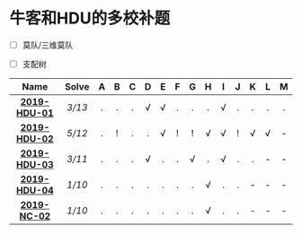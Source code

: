 #  牛客和HDU的多校补题

- [ ] 莫队/三维莫队
- [ ] 支配树



| Name | Solve | A | B | C | D | E | F | G | H | I | J | K | L | M |
| :----: | :----: | :----: |:----: | :----: | :----: |:----: | :----: | :----: |:----: | :----: | :----: |:----: | :----: | :----: |
| **[2019-HDU-01](https://github.com/forty-twoo/Multi-University-Training-Solutions/tree/master/HDU-01)** | *3/13* | .|.|.|&radic; | &radic; |.|. |.| &radic;|.|.|.|.| 
| **[2019-HDU-02](https://github.com/forty-twoo/Multi-University-Training-Solutions/tree/master/HDU-02)** | *5/12* |.|!|.|.|&radic;|!|!|&radic;| &radic;|!|&radic;|&radic;|-| 
| **[2019-HDU-03](https://github.com/forty-twoo/Multi-University-Training-Solutions/tree/master/HDU-03)** | *3/11* | .|.|.|&radic;|.|.|&radic; |.| &radic;|.|.|-|-| 
| **[2019-HDU-04](https://github.com/forty-twoo/Multi-University-Training-Solutions/tree/master/HDU-04)** | *1/10* | .|.|.|. | . |.|. |&radic;| .|.|-|-|-| 
| **[2019-NC-02](https://github.com/forty-twoo/Multi-University-Training-Solutions/tree/master/NC-02)** | *1/10* | .|.|.|. | . |.|. |&radic;| .|.|-|-|-| 
